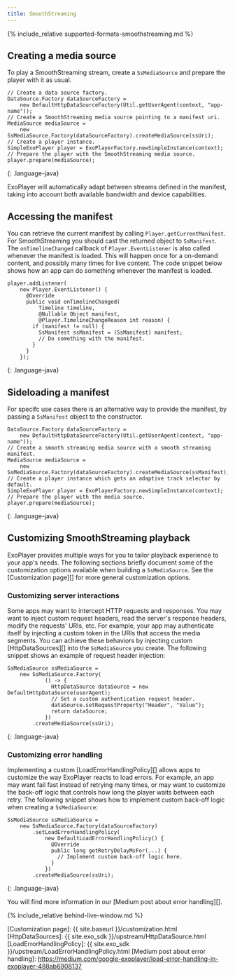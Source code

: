 ```yaml
---
title: SmoothStreaming
---
```


{% include_relative supported-formats-smoothstreaming.md %}

## Creating a media source ##

To play a SmoothStreaming stream, create a `SsMediaSource` and prepare the
player with it as usual.

~~~
// Create a data source factory.
DataSource.Factory dataSourceFactory =
    new DefaultHttpDataSourceFactory(Util.getUserAgent(context, "app-name"));
// Create a SmoothStreaming media source pointing to a manifest uri.
MediaSource mediaSource =
    new SsMediaSource.Factory(dataSourceFactory).createMediaSource(ssUri);
// Create a player instance.
SimpleExoPlayer player = ExoPlayerFactory.newSimpleInstance(context);
// Prepare the player with the SmoothStreaming media source.
player.prepare(mediaSource);
~~~
{: .language-java}

ExoPlayer will automatically adapt between streams defined in the manifest,
taking into account both available bandwidth and device capabilities.

## Accessing the manifest ##

You can retrieve the current manifest by calling `Player.getCurrentManifest`.
For SmoothStreaming you should cast the returned object to `SsManifest`. The
`onTimelineChanged` callback of `Player.EventListener` is also called whenever
the manifest is loaded. This will happen once for a on-demand content, and
possibly many times for live content. The code snippet below shows how an app
can do something whenever the manifest is loaded.

~~~
player.addListener(
    new Player.EventListener() {
      @Override
      public void onTimelineChanged(
          Timeline timeline,
          @Nullable Object manifest,
          @Player.TimelineChangeReason int reason) {
        if (manifest != null) {
          SsManifest ssManifest = (SsManifest) manifest;
          // Do something with the manifest.
        }
      }
    });
~~~
{: .language-java}

## Sideloading a manifest ##

For specifc use cases there is an alternative way to provide the manifest, by
passing a `SsManifest` object to the constructor.

~~~
DataSource.Factory dataSourceFactory =
    new DefaultHttpDataSourceFactory(Util.getUserAgent(context, "app-name"));
// Create a smooth streaming media source with a smooth streaming  manifest.
MediaSource mediaSource =
    new SsMediaSource.Factory(dataSourceFactory).createMediaSource(ssManifest);
// Create a player instance which gets an adaptive track selector by default.
SimpleExoPlayer player = ExoPlayerFactory.newSimpleInstance(context);
// Prepare the player with the media source.
player.prepare(mediaSource);
~~~
{: .language-java}

## Customizing SmoothStreaming playback ##

ExoPlayer provides multiple ways for you to tailor playback experience to your
app's needs. The following sections briefly document some of the customization
options available when building a `SsMediaSource`. See the
[Customization page][] for more general customization options.

### Customizing server interactions ###

Some apps may want to intercept HTTP requests and responses. You may want to
inject custom request headers, read the server's response headers, modify the
requests' URIs, etc. For example, your app may authenticate itself by injecting
a custom token in the URIs that access the media segments. You can achieve these
behaviors by injecting custom [HttpDataSources][] into the `SsMediaSource` you
create. The following snippet shows an example of request header injection:

~~~
SsMediaSource ssMediaSource =
    new SsMediaSource.Factory(
            () -> {
              HttpDataSource dataSource = new DefaultHttpDataSource(userAgent);
              // Set a custom authentication request header.
              dataSource.setRequestProperty("Header", "Value");
              return dataSource;
            })
        .createMediaSource(ssUri);
~~~
{: .language-java}

### Customizing error handling ###

Implementing a custom [LoadErrorHandlingPolicy][] allows apps to customize the
way ExoPlayer reacts to load errors. For example, an app may want fail fast
instead of retrying many times, or may want to customize the back-off logic that
controls how long the player waits between each retry. The following snippet
shows how to implement custom back-off logic when creating a `SsMediaSource`:

~~~
SsMediaSource ssMediaSource =
    new SsMediaSource.Factory(dataSourceFactory)
        .setLoadErrorHandlingPolicy(
            new DefaultLoadErrorHandlingPolicy() {
              @Override
              public long getRetryDelayMsFor(...) {
                // Implement custom back-off logic here.
              }
            })
        .createMediaSource(ssUri);
~~~
{: .language-java}

You will find more information in our [Medium post about error handling][].

{% include_relative behind-live-window.md %}

[Customization page]: {{ site.baseurl }}/customization.html
[HttpDataSources]: {{ site.exo_sdk }}/upstream/HttpDataSource.html
[LoadErrorHandlingPolicy]: {{ site.exo_sdk }}/upstream/LoadErrorHandlingPolicy.html
[Medium post about error handling]: https://medium.com/google-exoplayer/load-error-handling-in-exoplayer-488ab6908137
